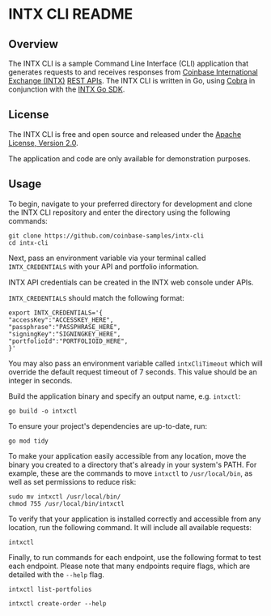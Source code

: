# INTX CLI README

## Overview

The INTX CLI is a sample Command Line Interface (CLI) application that generates requests to and receives responses from [Coinbase International Exchange (INTX)](https://international.coinbase.com/) [REST APIs](https://docs.cloud.coinbase.com/intx/reference). The INTX CLI is written in Go, using [Cobra](https://github.com/spf13/cobra) in conjunction with the [INTX Go SDK](https://github.com/coinbase-samples/intx-sdk-go).

## License

The INTX CLI is free and open source and released under the [Apache License, Version 2.0](LICENSE.txt).

The application and code are only available for demonstration purposes.

## Usage

To begin, navigate to your preferred directory for development and clone the INTX CLI repository and enter the directory using the following commands:

```
git clone https://github.com/coinbase-samples/intx-cli
cd intx-cli
```

Next, pass an environment variable via your terminal called `INTX_CREDENTIALS` with your API and portfolio information.

INTX API credentials can be created in the INTX web console under APIs.

`INTX_CREDENTIALS` should match the following format:
```
export INTX_CREDENTIALS='{
"accessKey":"ACCESSKEY_HERE",
"passphrase":"PASSPHRASE_HERE",
"signingKey":"SIGNINGKEY_HERE",
"portfolioId":"PORTFOLIOID_HERE",
}'
```

You may also pass an environment variable called `intxCliTimeout` which will override the default request timeout of 7 seconds. This value should be an integer in seconds.

Build the application binary and specify an output name, e.g. `intxctl`:

```
go build -o intxctl
```

To ensure your project's dependencies are up-to-date, run:
```
go mod tidy
```

To make your application easily accessible from any location, move the binary you created to a directory that's already in your system's PATH. For example, these are the commands to move `intxctl` to `/usr/local/bin`, as well as set permissions to reduce risk:

```
sudo mv intxctl /usr/local/bin/
chmod 755 /usr/local/bin/intxctl
```

To verify that your application is installed correctly and accessible from any location, run the following command. It will include all available requests:

```
intxctl
```

Finally, to run commands for each endpoint, use the following format to test each endpoint. Please note that many endpoints require flags, which are detailed with the `--help` flag.

```
intxctl list-portfolios
```

```
intxctl create-order --help
```